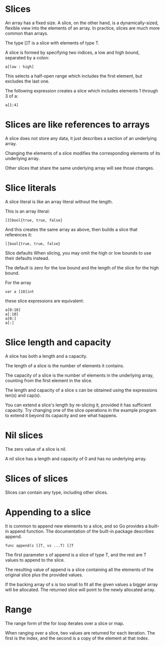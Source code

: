 # Slices
An array has a fixed size. A slice, on the other hand, is a dynamically-sized, flexible view into the elements of an array. 
In practice, slices are much more common than arrays.

The type []T is a slice with elements of type T.

A slice is formed by specifying two indices, a low and high bound, separated by a colon:

```
a[low : high]
```
This selects a half-open range which includes the first element, but excludes the last one.

The following expression creates a slice which includes elements 1 through 3 of a:

```
a[1:4]
```

# Slices are like references to arrays
A slice does not store any data, it just describes a section of an underlying array.

Changing the elements of a slice modifies the corresponding elements of its underlying array.

Other slices that share the same underlying array will see those changes.

# Slice literals
A slice literal is like an array literal without the length.

This is an array literal:

```
[3]bool{true, true, false}
```
And this creates the same array as above, then builds a slice that references it:

```
[]bool{true, true, false}
```


Slice defaults
When slicing, you may omit the high or low bounds to use their defaults instead.

The default is zero for the low bound and the length of the slice for the high bound.

For the array

```
var a [10]int
```
these slice expressions are equivalent:

```
a[0:10]
a[:10]
a[0:]
a[:]
```

# Slice length and capacity
A slice has both a length and a capacity.
  
The length of a slice is the number of elements it contains.
  
The capacity of a slice is the number of elements in the underlying array, counting from the first element in the slice.
  
The length and capacity of a slice s can be obtained using the expressions len(s) and cap(s).
  
You can extend a slice's length by re-slicing it, provided it has sufficient capacity.
Try changing one of the slice operations in the example program to extend it beyond its capacity and see what happens.

# Nil slices
The zero value of a slice is nil.

A nil slice has a length and capacity of 0 and has no underlying array.

# Slices of slices
Slices can contain any type, including other slices.

# Appending to a slice
It is common to append new elements to a slice, and so Go provides a built-in append function. 
The documentation of the built-in package describes append.

```
func append(s []T, vs ...T) []T
```
The first parameter s of append is a slice of type T, and the rest are T values to append to the slice.

The resulting value of append is a slice containing all the elements of the original slice plus the provided values.

If the backing array of s is too small to fit all the given values a bigger array will be allocated. 
The returned slice will point to the newly allocated array.

# Range
The range form of the for loop iterates over a slice or map.

When ranging over a slice, two values are returned for each iteration. 
The first is the index, and the second is a copy of the element at that index.
